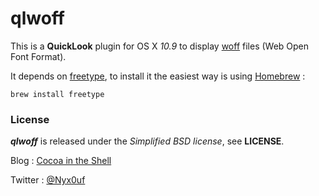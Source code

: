 # qlwoff

This is a **QuickLook** plugin for OS X *10.9* to display [woff](http://www.w3.org/TR/WOFF/ "woff") files (Web Open Font Format).

It depends on [freetype](http://freetype.org "freetype"), to install it the easiest way is using [Homebrew](http://brew.sh "Homebrew") :

	brew install freetype


### License

***qlwoff*** is released under the *Simplified BSD license*, see **LICENSE**.

Blog : [Cocoa in the Shell](http://www.cocoaintheshell.com "Cocoa in the Shell")

Twitter : [@Nyx0uf](https://twitter.com/Nyx0uf "Nyx0uf on Twitter")